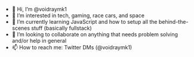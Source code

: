 - 👋 Hi, I’m @voidraymk1
- 👀 I’m interested in tech, gaming, race cars, and space
- 🌱 I’m currently learning JavaScript and how to setup all the behind-the-scenes stuff (basically fullstack)
- 💞️ I’m looking to collaborate on anything that needs problem solving and/or help in general
- 📫 How to reach me: Twitter DMs (@voidraymk1)

<!---
voidraymk1/voidraymk1 is a ✨ special ✨ repository because its `README.md` (this file) appears on your GitHub profile.
You can click the Preview link to take a look at your changes.
--->
